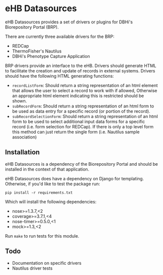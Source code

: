 # eHB Datasources

eHB Datasources provides a set of drivers or plugins for DBHi's Biorepository Portal (BRP).

There are currently three available drivers for the BRP:

* REDCap
* ThermoFisher's Nautilus
* DBHi's Phenotype Capture Application

BRP drivers provide an interface to the eHB. Drivers should generate HTML to facilitate the creation and update of records in external systems. Drivers should have the following HTML generating functions:

* `recordListForm`: Should return a string representation of an html element that allows
the user to select a record to work with if allowed, Otherwise an
appropriate html element indicating this is restricted should be shown.
* `subRecordForm`: Should return a string representation of an html form to be used as data entry for a specific record (or portion of the record).
* `subRecordSelectionForm`: Should return a string representation of an html form to be used to select additional input data forms for a specific record (i.e. form selection for REDCap). If there is only a top level form this method can just return the single form (i.e. Nautilus sample association)

## Installation

eHB Datasources is a dependency of the Biorepository Portal and should be installed in the context of that application.

eHB Datasources does have a dependency on Django for templating. Otherwise, if you'd like to test the package run:

`pip install -r requirements.txt`

Which will install the following dependencies:

* nose>=1.3.7,<2
* coverage>=3.7.1,<4
* nose-timer>=0.5.0,<1
* mock>=1.3,<2

Run `make` to run tests for this module.


## Todo

* Documentation on specific drivers
* Nautilus driver tests
